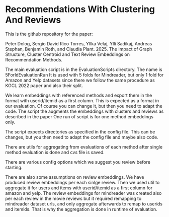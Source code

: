# Recommendations With Clustering And Reviews
This is the github repository for the paper:

Peter Dolog, Sergio David Rico Torres, Yllka Velaj, Ylli Sadikaj, Andreas Stephan, Benjamin Roth, and Claudia
Plant. 2025. The Impact of Graph Structure, Cluster Centroid and Text Review Embeddings on Recommendation
Methods.

The main evaluation script is in the EvaluationScripts directory. The name is 5ForldEvaluationRun
It is used with 5 folds for Mindreader, but only 1 fold for Amazon and Yelp datasets since there we follow the same procedure as KGCL 2022 paper and also their split.

We learn embeddings with referenced methods and export them in the format with userid/itemid as a first column. This is expected as a format in our evaluation. Of course you can change it, but then you need to adapt the code.
The script the augments the embeddings with clusters and reviews as described in the paper
One run of script is for one method embeddings only.

The script expects directories as specified in the config file. This can be changes, but you then need to adapt the config file and maybe also code.

There are utils for aggregating from evaluations of each method after single method evaluation is done and cvs file is saved.

There are various config options which we suggest you review before starting.

There are also some assumptions on review embeddings. We have produced review embeddings per each sinlge review. Then we used util to aggregate it for users and items with userid/itemid as a first column for amazon and yelp.
The review embeddings for mindreader was created also per each review in the movie reviews but it required remapping to mindreader dataset urls, and only aggregate afterwards to remap to userids and itemids. That is why the aggregation is done in runtime of evaluation.
